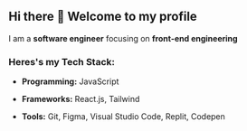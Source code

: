 ## Hi there 👋 Welcome to my profile

I am a **software engineer** focusing on **front-end engineering**

### Heres's my Tech Stack:

- **Programming:** JavaScript

- **Frameworks:** React.js, Tailwind

- **Tools:** Git, Figma, Visual Studio Code, Replit, Codepen


<!--
**brian-masaki/brian-masaki** is a ✨ _special_ ✨ repository because its `README.md` (this file) appears on your GitHub profile.

Here are some ideas to get you started:

- 🔭 I’m currently working on ...
- 🌱 I’m currently learning ...
- 👯 I’m looking to collaborate on ...
- 🤔 I’m looking for help with ...
- 💬 Ask me about ...
- 📫 How to reach me: ...
- 😄 Pronouns: ...
- ⚡ Fun fact: ...
-->

